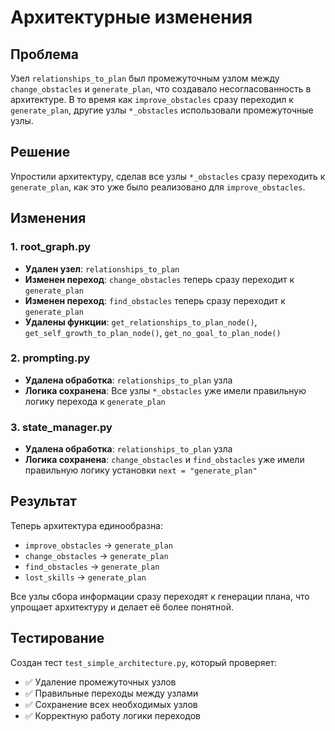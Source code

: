 # Архитектурные изменения

## Проблема
Узел `relationships_to_plan` был промежуточным узлом между `change_obstacles` и `generate_plan`, что создавало несогласованность в архитектуре. В то время как `improve_obstacles` сразу переходил к `generate_plan`, другие узлы `*_obstacles` использовали промежуточные узлы.

## Решение
Упростили архитектуру, сделав все узлы `*_obstacles` сразу переходить к `generate_plan`, как это уже было реализовано для `improve_obstacles`.

## Изменения

### 1. root_graph.py
- **Удален узел**: `relationships_to_plan`
- **Изменен переход**: `change_obstacles` теперь сразу переходит к `generate_plan`
- **Изменен переход**: `find_obstacles` теперь сразу переходит к `generate_plan`
- **Удалены функции**: `get_relationships_to_plan_node()`, `get_self_growth_to_plan_node()`, `get_no_goal_to_plan_node()`

### 2. prompting.py
- **Удалена обработка**: `relationships_to_plan` узла
- **Логика сохранена**: Все узлы `*_obstacles` уже имели правильную логику перехода к `generate_plan`

### 3. state_manager.py
- **Удалена обработка**: `relationships_to_plan` узла
- **Логика сохранена**: `change_obstacles` и `find_obstacles` уже имели правильную логику установки `next = "generate_plan"`

## Результат
Теперь архитектура единообразна:
- `improve_obstacles` → `generate_plan`
- `change_obstacles` → `generate_plan` 
- `find_obstacles` → `generate_plan`
- `lost_skills` → `generate_plan`

Все узлы сбора информации сразу переходят к генерации плана, что упрощает архитектуру и делает её более понятной.

## Тестирование
Создан тест `test_simple_architecture.py`, который проверяет:
- ✅ Удаление промежуточных узлов
- ✅ Правильные переходы между узлами
- ✅ Сохранение всех необходимых узлов
- ✅ Корректную работу логики переходов
